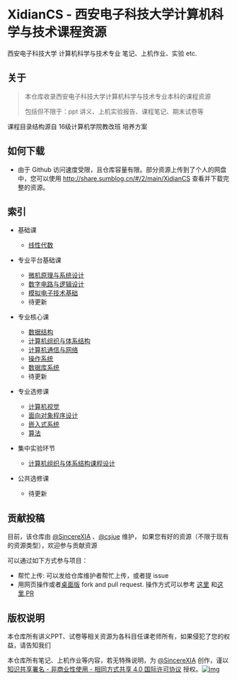 # XidianCS - 西安电子科技大学计算机科学与技术课程资源

西安电子科技大学 计算机科学与技术专业 笔记、上机作业、实验 etc.

## 关于

> 本仓库收录西安电子科技大学计算机科学与技术专业本科的课程资源
>
> 包括但不限于：ppt 讲义、上机实验报告、课程笔记、期末试卷等

课程目录结构源自 16级计算机学院教改班 培养方案

## 如何下载

- 由于 Github 访问速度受限，且仓库容量有限。部分资源上传到了个人的网盘中，您可以使用 <http://share.sumblog.cn/#/2/main/XidianCS> 查看并下载完整的资源。


## 索引

- 基础课

  - [线性代数](/基础课/线性代数)
- 专业平台基础课

  - [微机原理与系统设计](/专业平台基础课/微机原理与系统设计/)
  - [数字电路与逻辑设计](/专业平台基础课/数字电路与逻辑设计/)
  - [模拟电子技术基础](专业平台基础课/模拟电子技术基础/)
  - 待更新
- 专业核心课

  - [数据结构](/专业核心课/数据结构/)
  - [计算机组织与体系结构](/专业核心课/计算机组织与体系结构/)
  - [计算机通信与网络](/专业核心课/计算机通信与网络/)
  - [操作系统](/专业核心课/操作系统/)
  - [数据库系统](/专业核心课/数据库系统/)
  - 待更新
- 专业选修课
  - [计算机视觉](专业选修课/计算机视觉/)
  - [面向对象程序设计](专业选修课/面向对象程序设计/)
  - [嵌入式系统](专业选修课/嵌入式系统/)
  - [算法](专业选修课/算法/)
- 集中实验环节
  - [计算机组织与体系结构课程设计](集中实验环节/计算机组织与体系结构课程设计)
- 公共选修课
  - 待更新

## 贡献投稿

目前，该仓库由 [@SincereXIA](https://github.com/SincereXIA/) 、[@csjue](https://github.com/csjue) 维护， 如果您有好的资源（不限于现有的资源类型），欢迎参与贡献资源

可以通过如下方式参与项目：

- 帮忙上传: 可以发给仓库维护者帮忙上传，或者提 issue
- 用网页操作或者[桌面版](https://desktop.github.com/) fork and pull request. 操作方式可以参考 [这里](https://blog.csdn.net/qq_29277155/article/details/51048990) 和[这里](https://blog.csdn.net/zhangw0_0/article/details/50667891),[PR](https://blog.csdn.net/huutu/article/details/51018317)

## 版权说明

本仓库所有讲义PPT、试卷等相关资源为各科目任课老师所有，如果侵犯了您的权益，请告知我们

本仓库所有笔记、上机作业等内容，若无特殊说明，为 [@SincereXIA](https://github.com/SincereXIA/) 创作，谨以[知识共享署名 - 非商业性使用 - 相同方式共享 4.0 国际许可协议](http://creativecommons.org/licenses/by-nc-sa/4.0/) 授权。[![img](https://camo.githubusercontent.com/d81c1a80f6c3d68d5f1a80b016db6802aa480411/68747470733a2f2f692e6372656174697665636f6d6d6f6e732e6f72672f6c2f62792d6e632d73612f342e302f38307831352e706e67)](https://camo.githubusercontent.com/d81c1a80f6c3d68d5f1a80b016db6802aa480411/68747470733a2f2f692e6372656174697665636f6d6d6f6e732e6f72672f6c2f62792d6e632d73612f342e302f38307831352e706e67)
